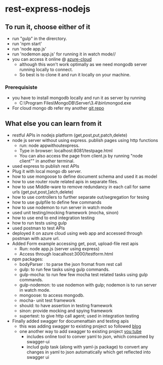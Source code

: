 # rest-express-nodejs


## To run it, choose either of it
* run "gulp"  in the direrctory.
* run 'npm start'
* run 'node app.js'
* run 'nodemon app.js' for running it in watch mode//
* you can access it online @ [azure-cloud](https://rest-express-nodejs.azurewebsites.net/)
    * although this won't work optimally as we need mongodb server running locally to connect.
    * So best is to clone it and run it locally on your machine.
### Prerequisiste
* you have to install mongodb locally and run it as server by running
    * C:\Program Files\MongoDB\Server\3.4\bin\mongod.exe
* For cloud mongo db refer my another [git repo](https://github.com/vishalbhardwaj26/helloworld-node-express)


## What else you can learn from it
* restful APIs in nodejs platform (get,post,put,patch,delete)
* node js server without using express. publish pages using http functions
    * run: node appwithoutexpress.
    * Type in browser: localhost:8081/testpage.html
    * You can also access the page from client.js by running "node client"" in another terminal. 
* used express to publish rest APIs
* Plug it with local mongo db server.
* how to use mongoose to define document schema and used it as model
* how to use router route related apis in separate files.
* how to use Middle-ware to remove redundancy in each call for same urls (get,put,post,[atch,delete)
* how to use controllers to further separate out/segregation for tesing
* how to use gulpfile to define few commands
* how to use nodemon to run server in watch mode
* used unit testing/mocking framework (mocha, sinon) 
* how to use end to end integration testing 
* how to run tests using gulp
* used postman to test APIs
* deployed it on azure cloud using web app and accessed through postman with azure url.
* Added Form example accessing get, post, upload-file rest apis
    * Run: node app.js (server using express)
    * Access through loacalhost:3000/testform.html
* npm packages:	
	* bodyParser : to parse the json fromat from rest call
	* gulp: to run few tasks using gulp commands.
	* gulp-mocha: to run few few mocha test related tasks using gulp commands.
	* gulp-nodemon: to use nodemon with gulp; nodemon is to run server in watch mode.
	* mongoose: to access mongodb.
	* mocha- unit test framework
	* should: to have assertion in testing framework
	* sinon: provide mocking and spying framework
	* supertest: to give http call agent; used in integration testing
* Finally added swagger for documenattain and testing apis
    * this was adding swagger to existing project so followed [blog](https://github.com/shawngong/Swagger-Node-Express-For-Existing-APIs)
    * one another way to add swagger to existing project [you tube](https://youtu.be/xggucT_xl5U)
        * includes online tool to conver yaml to json, which consumed by swagger-ui
        * includ gulp task (along with yaml-js package) to convert any changes in yaml to json automatically which get reflected into swagger ui
